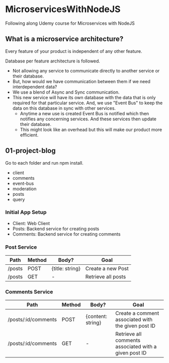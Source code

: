 # MicroservicesWithNodeJS
Following along Udemy course for Microservices with NodeJS

## What is a microservice architecture?
Every feature of your product is independent of any other feature.

Database per feature architecture is followed.
- Not allowing any service to communicate directly to another service or their database.
- But, how would we have communication between them if we need interdependent data?
- We use a blend of Async and Sync communication.
- This new service will have its own database with the data that is only required for that particular service. And, we use "Event Bus" to keep the data on this database in sync with other services.
    - Anytime a new use is created Event Bus is notified which then notifies any concerning services. And these services then update their database.
    - This might look like an overhead but this will make our product more efficient.


## 01-project-blog
Go to each folder and run npm install.
- client
- comments
- event-bus
- moderation
- posts
- query

### Initial App Setup
- Client: Web Client
- Posts: Backend service for creating posts
- Comments: Backend service for creating comments

### Post Service
| Path | Method | Body? | Goal |
| -----|--------|-------|------|
|/posts | POST | {title: string} | Create a new Post |
|/posts | GET | - | Retrieve all posts |

### Comments Service
| Path | Method | Body? | Goal |
| -----|--------|-------|------|
|/posts/:id/comments | POST | {content: string} | Create a comment associated with the given post ID |
|/posts/:id/comments | GET | - | Retrieve all comments associated with a given post ID |